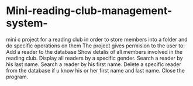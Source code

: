 # Mini-reading-club-management-system-
mini c project for a reading club in order to store members into a folder and do specific operations on them
The project gives permision to the user to:
 Add a reader to the database
 Show detalis of all members involved in the reading club.
 Display all readers by a specific gender.
 Search a reader by his last name.
Search a reader by his first name.
Delete a specific reader from the database if u know his or her first name and last name.
Close the program.
